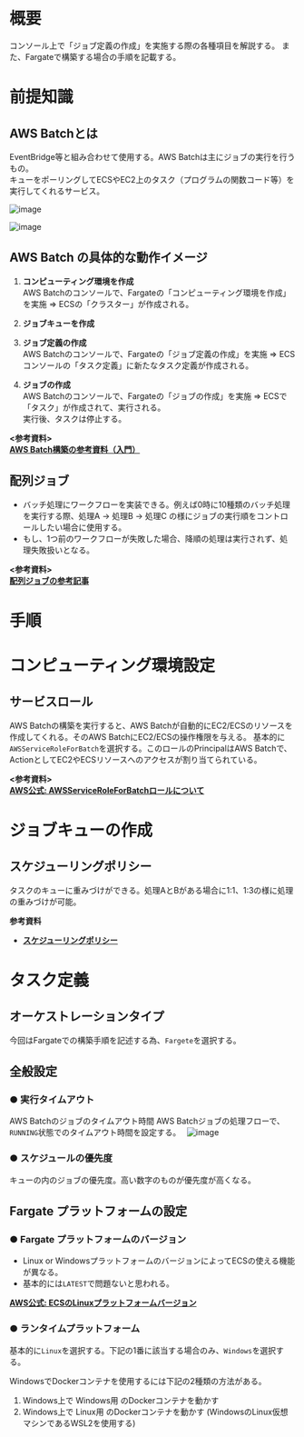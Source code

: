 # 概要
コンソール上で「ジョブ定義の作成」を実施する際の各種項目を解説する。
また、Fargateで構築する場合の手順を記載する。

# 前提知識
## AWS Batchとは
EventBridge等と組み合わせて使用する。AWS Batchは主にジョブの実行を行うもの。  
キューをポーリングしてECSやEC2上のタスク（プログラムの関数コード等）を実行してくれるサービス。 

![image](https://github.com/adgjmptwgw/aws-practice/assets/66456130/833c5c9b-8eb4-47e8-81c2-962aa1a01861)  

![image](https://github.com/adgjmptwgw/aws-practice/assets/66456130/406d1d05-2ab6-4185-8f89-43277dcc1ce9)   

## AWS Batch の具体的な動作イメージ
1. **コンピューティング環境を作成**  
AWS Batchのコンソールで、Fargateの「コンピューティング環境を作成」を実施 => ECSの「クラスター」が作成される。
2. **ジョブキューを作成**

3. **ジョブ定義の作成**  
AWS Batchのコンソールで、Fargateの「ジョブ定義の作成」を実施 => ECSコンソールの「タスク定義」に新たなタスク定義が作成される。  
4. **ジョブの作成**  
AWS Batchのコンソールで、Fargateの「ジョブの作成」を実施 => ECSで「タスク」が作成されて、実行される。  
実行後、タスクは停止する。

**<参考資料>**  
[**AWS Batch構築の参考資料（入門）**](https://style.potepan.com/articles/32791.html)  

## 配列ジョブ
- バッチ処理にワークフローを実装できる。例えば0時に10種類のバッチ処理を実行する際、処理A → 処理B → 処理C の様にジョブの実行順をコントロールしたい場合に使用する。
- もし、1つ前のワークフローが失敗した場合、降順の処理は実行されず、処理失敗扱いとなる。

**<参考資料>**  
[**配列ジョブの参考記事**](https://dev.classmethod.jp/articles/aws-batch-example-array-job-diagram/)  

# 手順

# コンピューティング環境設定
## サービスロール
AWS Batchの構築を実行すると、AWS Batchが自動的にEC2/ECSのリソースを作成してくれる。そのAWS BatchにEC2/ECSの操作権限を与える。
基本的に`AWSServiceRoleForBatch`を選択する。このロールのPrincipalはAWS Batchで、ActionとしてEC2やECSリソースへのアクセスが割り当てられている。　

**<参考資料>**  
[**AWS公式: AWSServiceRoleForBatchロールについて**](https://docs.aws.amazon.com/ja_jp/batch/latest/userguide/service_IAM_role.html)  

# ジョブキューの作成
## スケジューリングポリシー
タスクのキューに重みづけができる。処理AとBがある場合に1:1、1:3の様に処理の重みづけが可能。

**参考資料**  
- [**スケジューリングポリシー**](https://dev.classmethod.jp/articles/aws-batch-schedulepolicy-weight/)

# タスク定義
## オーケストレーションタイプ
今回はFargateでの構築手順を記述する為、`Fargete`を選択する。

## 全般設定
### ● 実行タイムアウト
AWS Batchのジョブのタイムアウト時間
AWS Batchジョブの処理フローで、`RUNNING`状態でのタイムアウト時間を設定する。　
![image](https://github.com/adgjmptwgw/aws-practice/assets/66456130/c4a03c05-8996-4c72-b970-c9d7cabb494f)

### ● スケジュールの優先度
キューの内のジョブの優先度。高い数字のものが優先度が高くなる。

## Fargate プラットフォームの設定
### ● Fargate プラットフォームのバージョン
- Linux or WindowsプラットフォームのバージョンによってECSの使える機能が異なる。
- 基本的には`LATEST`で問題ないと思われる。

[**AWS公式: ECSのLinuxプラットフォームバージョン**](https://docs.aws.amazon.com/ja_jp/AmazonECS/latest/userguide/platform-linux-fargate.html)

### ● ランタイムプラットフォーム
基本的に`Linux`を選択する。下記の1番に該当する場合のみ、`Windows`を選択する。

WindowsでDockerコンテナを使用するには下記の2種類の方法がある。
1. Windows上で Windows用 のDockerコンテナを動かす
2. Windows上で Linux用 のDockerコンテナを動かす (WindowsのLinux仮想マシンであるWSL2を使用する) 

